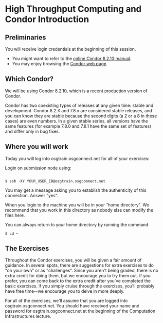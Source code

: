 # High Throughput Computing and Condor Introduction

## Preliminaries

You will receive login credentials at the beginning of this session. 

   * You might want to refer to the [online Condor 8.2.10 manual](http://research.cs.wisc.edu/htcondor/manual/v8.2/).<br>
   * You may enjoy browsing the [Condor web page](http://www.cs.wisc.edu/condor/).<br>

## Which Condor?
We will be using Condor 8.2.10, which is a recent production version of Condor.

Condor has two coexisting types of releases at any given time: stable and development. Condor 8.2.X and 7.8.x are considered stable releases, and you can know they are stable because the second digits (a 2 or a 8 in these cases) are  even numbers. In a given stable series, all versions have the same features (for example 7.8.0 and 7.8.1 have the same set of features) and differ only in bug fixes.

## Where you will work

Today you will log into osgtrain.osgconnect.net for all of your exercises:

Login on submission node using:

<pre><code>
$ ssh -XY YOUR_USER_ID@osgtrain.osgconnect.net
</code></pre>

You may get a message asking you to establish the authenticity of this connection. Answer "yes". 

When you login to the machine you will be in your "home directory".  We recommend that you work in this directory as nobody else can modify the files here.

You can always return to your home directory by running the command <pre><code>$ cd ~</code></pre>

## The Exercises

Throughout the Condor exercises, you will be given a fair amount of guidance. In several spots, there are suggestions for extra exercises to do "on your own" or as "challenges". Since you aren't being graded, there is no extra credit for doing them, but we encourage you to try them out. If you prefer, you can come back to the extra credit after you've completed the basic exercises. If you simply cruise through the exercises, you'll probably have free time--we encourage you to delve in more deeply.

For all of the exercises, we'll assume that you are logged into osgtrain.osgconnect.net. You should have received your name and password for osgtrain.osgconnect.net at the beginning of the Computation Infrastructures lecture.
